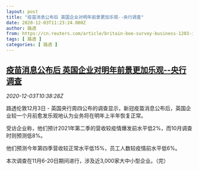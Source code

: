 ```yaml
---
layout: post
title: "疫苗消息公布后 英国企业对明年前景更加乐观--央行调查"
date: 2020-12-03T11:23:24.000Z
author: 路透
from: https://cn.reuters.com/article/britain-boe-survey-business-1203-idCNKBS28D1CW
tags: [ 路透 ]
categories: [ 路透 ]
---
```

<!--1606994604000-->
[疫苗消息公布后 英国企业对明年前景更加乐观--央行调查](https://cn.reuters.com/article/britain-boe-survey-business-1203-idCNKBS28D1CW)
------

<div>
<div><i>2020-12-03T10:38:28Z</i></div><p>路透伦敦12月3日 - 英国央行周四公布的调查显示，新冠疫苗消息公布后，英国企业较一个月前愈发乐观地认为业务将在明年上半年恢复正常。</p><p>受访企业称，他们预计2021年第二季的营收较疫情爆发前水平低2%，而10月调查时则预测低8%。</p><p>他们预测今年第四季营收较正常水平低15%，员工人数较疫情前水平低6%。</p><p>本次调查在11月6-20日期间进行，涉及近3,000家大中小型企业。（完）</p>
</div>
